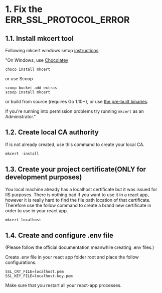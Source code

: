 # 1. Fix the ERR_SSL_PROTOCOL_ERROR

## 1.1. Install mkcert tool

Following mkcert windows setup [instructions](https://github.com/FiloSottile/mkcert#windows):

"On Windows, use [Chocolatey](https://chocolatey.org)

```
choco install mkcert
```

or use Scoop

```
scoop bucket add extras
scoop install mkcert
```

or build from source (requires Go 1.10+), or use [the pre-built binaries](https://github.com/FiloSottile/mkcert/releases).

If you're running into permission problems try running `mkcert` as an Administrator."

## 1.2. Create local CA authority

If is not already created, use this command to create your local CA.

```PowerShell
mkcert -install
```

## 1.3. Create your project certificate(ONLY for development purposes)

You local machine already has a localhost certificate but it was issued for IIS purposes. There is nothing bad if you want to use it in a react app, however it is really hard to find the file path location of that certificate. Therefore use the follow command to create a brand new certificate in order to use in your react app.

```PowerShell
mkcert localhost
```

## 1.4. Create and configure .env file

(Please follow the official documentation meanwhile creating .env files.) 

Create .env file in your react app folder root and place the follow configurations.

```
SSL_CRT_FILE=localhost.pem 
SSL_KEY_FILE=localhost-key.pem
```

Make sure that you restart all your react-app processes.